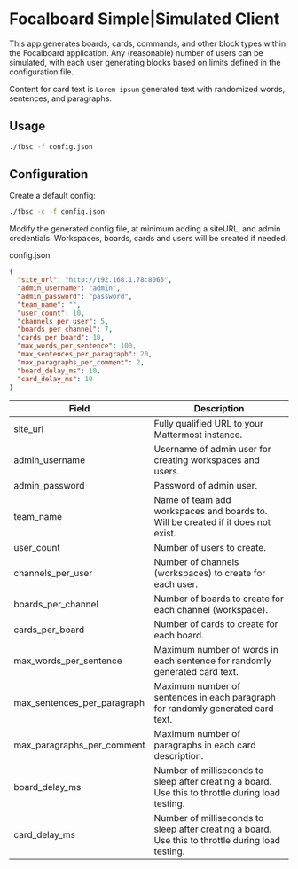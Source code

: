 # Focalboard Simple|Simulated Client

This app generates boards, cards, commands, and other block types within the Focalboard application. Any (reasonable) number of users can be simulated, with each user generating blocks based on limits defined in the configuration file.

Content for card text is `Lorem ipsum` generated text with randomized words, sentences, and paragraphs.

## Usage

```bash
./fbsc -f config.json
```

## Configuration

Create a default config:

```bash
./fbsc -c -f config.json
```

Modify the generated config file, at minimum adding a siteURL, and admin credentials. Workspaces, boards, cards and users will be created if needed.

config.json:

```json
{
  "site_url": "http://192.168.1.78:8065",
  "admin_username": "admin",
  "admin_password": "password",
  "team_name": "",
  "user_count": 10,
  "channels_per_user": 5,
  "boards_per_channel": 7,
  "cards_per_board": 10,
  "max_words_per_sentence": 100,
  "max_sentences_per_paragraph": 20,
  "max_paragraphs_per_comment": 2,
  "board_delay_ms": 10,
  "card_delay_ms": 10
}
```

| Field | Description |
| ----- | ----------- |
| site_url | Fully qualified URL to your Mattermost instance. |
| admin_username | Username of admin user for creating workspaces and users. |
| admin_password | Password of admin user. |
| team_name |  Name of team add workspaces and boards to. Will be created if it does not exist. |
| user_count | Number of users to create. |
| channels_per_user | Number of channels (workspaces) to create for each user. |
| boards_per_channel | Number of boards to create for each channel (workspace). |
| cards_per_board | Number of cards to create for each board. |
| max_words_per_sentence | Maximum number of words in each sentence for randomly generated card text. |
| max_sentences_per_paragraph | Maximum number of sentences in each paragraph for randomly generated card text. |
| max_paragraphs_per_comment | Maximum number of paragraphs in each card description. |
| board_delay_ms | Number of milliseconds to sleep after creating a board. Use this to throttle during load testing. |
| card_delay_ms | Number of milliseconds to sleep after creating a board. Use this to throttle during load testing. |
